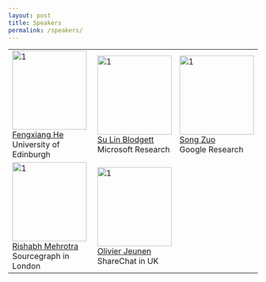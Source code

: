 ```yaml
---
layout: post
title: Speakers
permalink: /speakers/
---
```


<table>
  <tr>
    <td> 
      <img src="https://github.com/AI-Ads/web2024/blob/main/images/Fengxiang_He.jpg?raw=true"  alt="1" width = 150px height = 160px ><br />
      <a href="https://fengxianghe.github.io/">Fengxiang He</a><br />
      University of Edinburgh
    </td>
    <td> 
      <img src="https://github.com/AI-Ads/web2024/blob/main/images/Su_Lin_Blodgett.jpg?raw=true"  alt="1" width = 150px height = 160px ><br />
      <a href="https://sblodgett.github.io/">Su Lin Blodgett</a><br />
      Microsoft Research
    </td>
    <td> 
      <img src="https://github.com/AI-Ads/web2024/blob/main/images/zuo.png?raw=true"  alt="1" width = 150px height = 160px ><br />
      <a href="https://sites.google.com/view/songzuo">Song Zuo</a><br />
      Google Research
    </td>
  </tr> 
  <tr>
    <td> 
      <img src="https://github.com/AI-Ads/web2024/blob/main/images/Rishabh_pic2.jpg?raw=true"  alt="1" width = 150px height = 160px ><br />
      <a href="https://rishabhmehrotra.com/">Rishabh Mehrotra</a><br />
      Sourcegraph in London
    </td>
    <td> 
      <img src="https://github.com/AI-Ads/web2024/blob/main/images/olivier.png?raw=true"  alt="1" width = 150px height = 160px ><br />
      <a href="https://olivierjeunen.github.io/">Olivier Jeunen</a><br />
      ShareChat in UK
    </td>
  </tr> 
</table>
